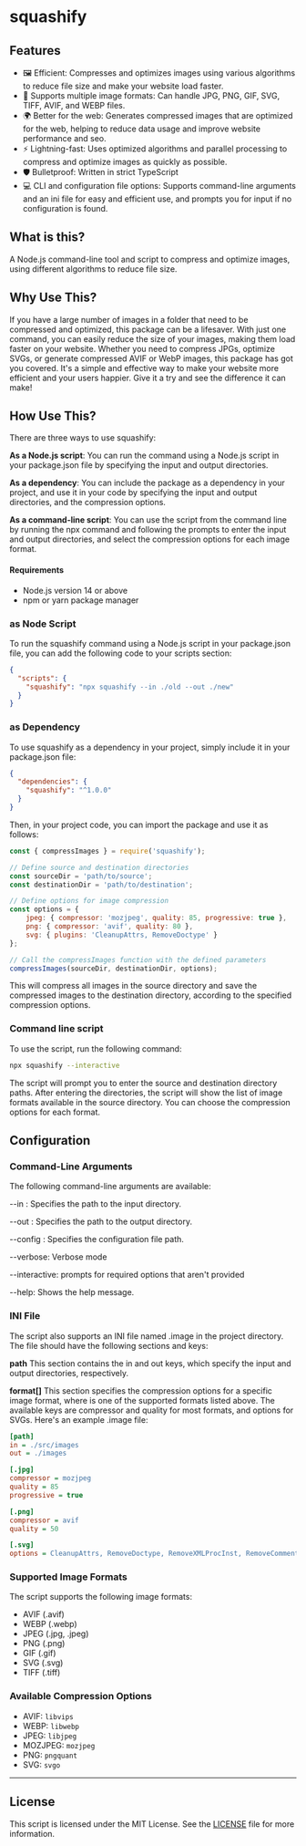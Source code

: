 # squashify 

## Features
- 🖼️ Efficient: Compresses and optimizes images using various algorithms to reduce file size and make your website load faster.
- 🔄 Supports multiple image formats: Can handle JPG, PNG, GIF, SVG, TIFF, AVIF, and WEBP files.
- 🌍 Better for the web: Generates compressed images that are optimized for the web, helping to reduce data usage and improve website performance and seo.
- ⚡️ Lightning-fast: Uses optimized algorithms and parallel processing to compress and optimize images as quickly as possible.
- 🛡️ Bulletproof: Written in strict TypeScript
- 💻 CLI and configuration file options: Supports command-line arguments and an ini file for easy and efficient use, and prompts you for input if no configuration is found.

## What is this?
A Node.js command-line tool and script to compress and optimize images, using different algorithms to reduce file size.

## Why Use This?
If you have a large number of images in a folder that need to be compressed and optimized, this package can be a lifesaver. With just one command, you can easily reduce the size of your images, making them load faster on your website. Whether you need to compress JPGs, optimize SVGs, or generate compressed AVIF or WebP images, this package has got you covered. It's a simple and effective way to make your website more efficient and your users happier. Give it a try and see the difference it can make!

## How Use This?
There are three ways to use squashify:

**As a Node.js script**: You can run the command using a Node.js script in your package.json file by specifying the input and output directories.

**As a dependency**: You can include the package as a dependency in your project, and use it in your code by specifying the input and output directories, and the compression options.

**As a command-line script**: You can use the script from the command line by running the npx command and following the prompts to enter the input and output directories, and select the compression options for each image format.

#### Requirements
- Node.js version 14 or above
- npm or yarn package manager

### as Node Script

To run the squashify command using a Node.js script in your package.json file, you can add the following code to your scripts section:

```json
{
  "scripts": {
    "squashify": "npx squashify --in ./old --out ./new"
  }
}
```

### as Dependency

To use squashify as a dependency in your project, simply include it in your package.json file:

```json
{
  "dependencies": {
    "squashify": "^1.0.0"
  }
}
```
Then, in your project code, you can import the package and use it as follows:

```js
const { compressImages } = require('squashify');

// Define source and destination directories
const sourceDir = 'path/to/source';
const destinationDir = 'path/to/destination';

// Define options for image compression
const options = {
	jpeg: { compressor: 'mozjpeg', quality: 85, progressive: true },
	png: { compressor: 'avif', quality: 80 },
	svg: { plugins: 'CleanupAttrs, RemoveDoctype' }
};

// Call the compressImages function with the defined parameters
compressImages(sourceDir, destinationDir, options);
```

This will compress all images in the source directory and save the compressed images to the destination directory, according to the specified compression options.

### Command line script 

To use the script, run the following command:

```bash
npx squashify --interactive
```

The script will prompt you to enter the source and destination directory paths. After entering the directories, the script will show the list of image formats available in the source directory. You can choose the compression options for each format.

## Configuration

### Command-Line Arguments
The following command-line arguments are available:

--in <path>: Specifies the path to the input directory.

--out <path>: Specifies the path to the output directory.

--config <path>: Specifies the configuration file path.

--verbose: Verbose mode

--interactive: prompts for required options that aren't provided 

--help: Shows the help message.

### INI File
The script also supports an INI file named .image in the project directory. The file should have the following sections and keys:

**path** This section contains the in and out keys, which specify the input and output directories, respectively.

**format[]** This section specifies the compression options for a specific image format, where <format> is one of the supported formats listed above. The available keys are compressor and quality for most formats, and options for SVGs.
Here's an example .image file:

```ini
[path]
in = ./src/images
out = ./images

[.jpg]
compressor = mozjpeg
quality = 85
progressive = true

[.png]
compressor = avif
quality = 50

[.svg]
options = CleanupAttrs, RemoveDoctype, RemoveXMLProcInst, RemoveComments, RemoveMetadata, RemoveXMLNS, RemoveEditorsNSData, RemoveTitle, RemoveDesc, RemoveUselessDefs, RemoveEmptyAttrs, RemoveHiddenElems, RemoveEmptyContainers, RemoveEmptyText, RemoveUnusedNS, ConvertShapeToPath, SortAttrs, MergePaths, SortDefsChildren, RemoveDimensions, RemoveStyleElement, RemoveScriptElement, InlineStyles, removeViewBox, removeElementsByAttr, cleanupIDs, convertColors, removeRasterImages, removeUselessStrokeAndFill, removeNonInheritableGroupAttrs,
```
### Supported Image Formats

The script supports the following image formats:

- AVIF (.avif)
- WEBP (.webp)
- JPEG (.jpg, .jpeg)
- PNG (.png)
- GIF (.gif)
- SVG (.svg)
- TIFF (.tiff)

### Available Compression Options

- AVIF: `libvips`
- WEBP: `libwebp`
- JPEG: `libjpeg`
- MOZJPEG: `mozjpeg`
- PNG: `pngquant`
- SVG: `svgo`

---

## License

This script is licensed under the MIT License. See the [LICENSE](./LICENSE) file for more information.
